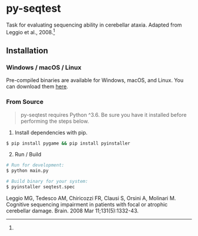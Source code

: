 # py-seqtest

Task for evaluating sequencing ability in cerebellar ataxia. Adapted from Leggio et al., 2008.[^1]



## Installation

### Windows / macOS / Linux

Pre-compiled binaries are available for Windows, macOS, and Linux. You can download them [here](https://gitlab.com/ojjo/py-seqtest/tags/v0.1.0).

### From Source

> py-seqtest requires Python ^3.6. Be sure you have it installed before performing the steps below. 

1. Install dependencies with pip.

```bash
$ pip install pygame && pip install pyinstaller

```

2. Run / Build

```bash
# Run for development: 
$ python main.py 

# Build binary for your system: 
$ pyinstaller seqtest.spec 
```


[^1]: 
Leggio MG, Tedesco AM, Chiricozzi FR, Clausi S, Orsini A, Molinari M. Cognitive sequencing impairment in patients with focal or atrophic cerebellar damage. Brain. 2008 Mar 11;131(5):1332-43.
